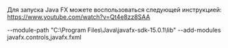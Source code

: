 Для запуска Java FX можете воспользоваться следующей инструкцией:
https://www.youtube.com/watch?v=Qt4e8zz8SAA

--module-path "C:\Program Files\Java\javafx-sdk-15.0.1\lib" 
--add-modules javafx.controls,javafx.fxml
